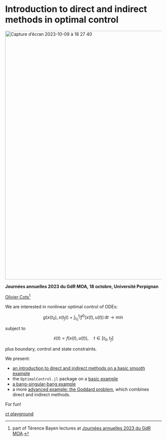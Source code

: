 # Introduction to direct and indirect methods in optimal control

<img width="800px" alt="Capture d’écran 2023-10-09 à 18 27 40" src="https://github.com/control-toolbox/GdRMOA2023/assets/66357348/25e77d9b-bcdf-4ddd-84fc-b916a3031a54">

**Journées annuelles 2023 du GdR MOA, 18 octobre, Université Perpignan**

[Olivier Cots](https://ocots.github.io/)[^1]

[^1]: part of Térence Bayen lectures at [Journées annuelles 2023 du GdR MOA](https://gdrmoa.math.cnrs.fr/journees-annuelles-2023-du-gdr-moa).

We are interested in nonlinear optimal control of ODEs:

```math
g(x(t_0),x(t_f)) + \int_{t_0}^{t_f} f^0(x(t), u(t))\, \mathrm{d}t \to \min
```

subject to

```math
\dot{x}(t) = f(x(t), u(t)),\quad t \in [t_0, t_f]
```

plus boundary, control and state constraints. 

We present:

- [an introduction to direct and indirect methods on a basic smooth example](https://control-toolbox.org/GdRMOA2023/basic.html)
- the `OptimalControl.jl` package on a [basic example](https://control-toolbox.org/docs/optimalcontrol/stable/tutorial-basic-example.html)
- [a bang-singular-bang example](https://control-toolbox.org/GdRMOA2023/bsb.html)
- a more [advanced example: the Goddard problem](https://control-toolbox.org/docs/optimalcontrol/stable/tutorial-goddard.html), which combines direct and indirect methods.

For fun!

[ct playground](https://control-toolbox.org/GdRMOA2023/ct-playground.html)
